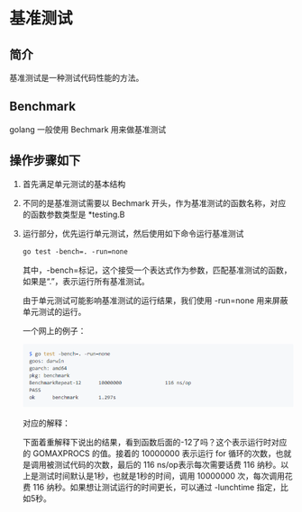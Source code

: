 # 基准测试

## 简介

基准测试是一种测试代码性能的方法。

## Benchmark

golang 一般使用 Bechmark 用来做基准测试

## 操作步骤如下

1. 首先满足单元测试的基本结构
2. 不同的是基准测试需要以 Bechmark 开头，作为基准测试的函数名称，对应的函数参数类型是 *testing.B
3. 运行部分，优先运行单元测试，然后使用如下命令运行基准测试

    ```txt
    go test -bench=. -run=none
    ```

    其中，-bench=标记，这个接受一个表达式作为参数，匹配基准测试的函数，如果是“.”，表示运行所有基准测试。

    由于单元测试可能影响基准测试的运行结果，我们使用 -run=none 用来屏蔽单元测试的运行。

    一个网上的例子：

    ![03.png](./img/03.png)

    对应的解释：

    下面着重解释下说出的结果，看到函数后面的-12了吗？这个表示运行时对应的 GOMAXPROCS 的值。接着的 10000000 表示运行 for 循环的次数，也就是调用被测试代码的次数，最后的 116 ns/op表示每次需要话费 116 纳秒。以上是测试时间默认是1秒，也就是1秒的时间，调用 10000000 次，每次调用花费 116 纳秒。如果想让测试运行的时间更长，可以通过 -lunchtime 指定，比如5秒。
